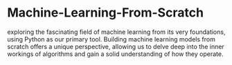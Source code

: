 # Machine-Learning-From-Scratch
exploring the fascinating field of machine learning from its very foundations, using Python as our primary tool. Building machine learning models from scratch offers a unique perspective, allowing us to delve deep into the inner workings of algorithms and gain a solid understanding of how they operate.

